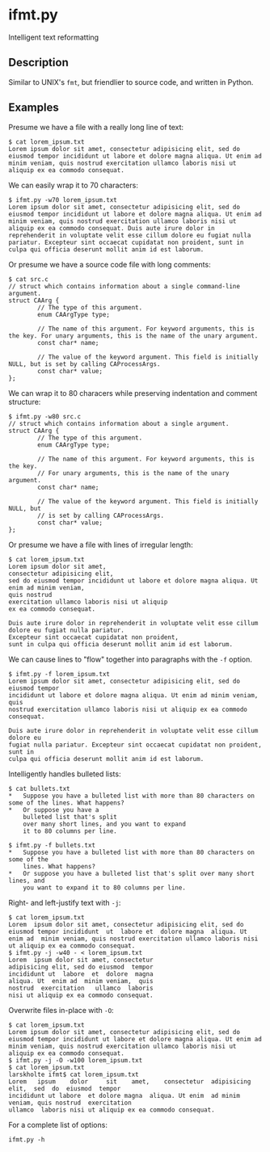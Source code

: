 ifmt.py
======
Intelligent text reformatting

Description
-----------
Similar to UNIX's `fmt`, but friendlier to source code, and written in Python.

Examples
--------
Presume we have a file with a really long line of text:
```
$ cat lorem_ipsum.txt
Lorem ipsum dolor sit amet, consectetur adipisicing elit, sed do eiusmod tempor incididunt ut labore et dolore magna aliqua. Ut enim ad minim veniam, quis nostrud exercitation ullamco laboris nisi ut aliquip ex ea commodo consequat.
```

We can easily wrap it to 70 characters:
```
$ ifmt.py -w70 lorem_ipsum.txt
Lorem ipsum dolor sit amet, consectetur adipisicing elit, sed do
eiusmod tempor incididunt ut labore et dolore magna aliqua. Ut enim ad
minim veniam, quis nostrud exercitation ullamco laboris nisi ut
aliquip ex ea commodo consequat. Duis aute irure dolor in
reprehenderit in voluptate velit esse cillum dolore eu fugiat nulla
pariatur. Excepteur sint occaecat cupidatat non proident, sunt in
culpa qui officia deserunt mollit anim id est laborum.
```

Or presume we have a source code file with long comments:
```
$ cat src.c
// struct which contains information about a single command-line argument.
struct CAArg {
        // The type of this argument.
        enum CAArgType type;

        // The name of this argument. For keyword arguments, this is the key. For unary arguments, this is the name of the unary argument.
        const char* name;

        // The value of the keyword argument. This field is initially NULL, but is set by calling CAProcessArgs.
        const char* value;
};
```

We can wrap it to 80 characers while preserving indentation and comment structure:
```
$ ifmt.py -w80 src.c
// struct which contains information about a single argument.
struct CAArg {
        // The type of this argument.
        enum CAArgType type;

        // The name of this argument. For keyword arguments, this is the key.
        // For unary arguments, this is the name of the unary argument.
        const char* name;

        // The value of the keyword argument. This field is initially NULL, but
        // is set by calling CAProcessArgs.
        const char* value;
};
```

Or presume we have a file with lines of irregular length:
```
$ cat lorem_ipsum.txt
Lorem ipsum dolor sit amet,
consectetur adipisicing elit,
sed do eiusmod tempor incididunt ut labore et dolore magna aliqua. Ut enim ad minim veniam,
quis nostrud
exercitation ullamco laboris nisi ut aliquip
ex ea commodo consequat.

Duis aute irure dolor in reprehenderit in voluptate velit esse cillum dolore eu fugiat nulla pariatur.
Excepteur sint occaecat cupidatat non proident,
sunt in culpa qui officia deserunt mollit anim id est laborum.
```
We can cause lines to "flow" together into paragraphs with the `-f` option.
```
$ ifmt.py -f lorem_ipsum.txt
Lorem ipsum dolor sit amet, consectetur adipisicing elit, sed do eiusmod tempor
incididunt ut labore et dolore magna aliqua. Ut enim ad minim veniam, quis
nostrud exercitation ullamco laboris nisi ut aliquip ex ea commodo consequat.

Duis aute irure dolor in reprehenderit in voluptate velit esse cillum dolore eu
fugiat nulla pariatur. Excepteur sint occaecat cupidatat non proident, sunt in
culpa qui officia deserunt mollit anim id est laborum.
```

Intelligently handles bulleted lists:
```
$ cat bullets.txt
*   Suppose you have a bulleted list with more than 80 characters on some of the lines. What happens?
*   Or suppose you have a
    bulleted list that's split
    over many short lines, and you want to expand
    it to 80 columns per line.
```
```
$ ifmt.py -f bullets.txt
*   Suppose you have a bulleted list with more than 80 characters on some of the
    lines. What happens?
*   Or suppose you have a bulleted list that's split over many short lines, and
    you want to expand it to 80 columns per line.
```

Right- and left-justify text with `-j`:
```
$ cat lorem_ipsum.txt
Lorem  ipsum dolor sit amet, consectetur adipisicing elit, sed do eiusmod tempor incididunt  ut  labore et  dolore magna  aliqua. Ut  enim ad  minim veniam, quis nostrud exercitation ullamco laboris nisi ut aliquip ex ea commodo consequat.
$ ifmt.py -j -w40 - < lorem_ipsum.txt
Lorem  ipsum dolor sit amet, consectetur
adipisicing elit, sed do eiusmod  tempor
incididunt ut  labore  et  dolore  magna
aliqua. Ut  enim ad  minim veniam,  quis
nostrud  exercitation   ullamco  laboris
nisi ut aliquip ex ea commodo consequat.
```

Overwrite files in-place with `-O`:
```
$ cat lorem_ipsum.txt
Lorem ipsum dolor sit amet, consectetur adipisicing elit, sed do eiusmod tempor incididunt ut labore et dolore magna aliqua. Ut enim ad minim veniam, quis nostrud exercitation ullamco laboris nisi ut aliquip ex ea commodo consequat.
$ ifmt.py -j -O -w100 lorem_ipsum.txt
$ cat lorem_ipsum.txt
larskholte ifmt$ cat lorem_ipsum.txt 
Lorem   ipsum    dolor     sit    amet,    consectetur  adipisicing  elit,  sed  do  eiusmod  tempor
incididunt ut labore  et dolore magna  aliqua. Ut enim  ad minim  veniam, quis nostrud  exercitation
ullamco  laboris nisi ut aliquip ex ea commodo consequat.
```

For a complete list of options:

    ifmt.py -h
